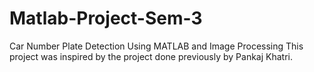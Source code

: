 # Matlab-Project-Sem-3
Car Number Plate Detection Using MATLAB and Image Processing
This project was inspired by the project done previously by Pankaj Khatri.
